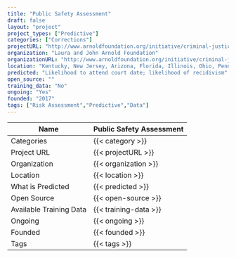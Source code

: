 ```yaml
---
title: "Public Safety Assessment"
draft: false
layout: "project"
project_types: ["Predictive"]
categories: ["Corrections"]
projectURL: "http://www.arnoldfoundation.org/initiative/criminal-justice/crime-prevention/public-safety-assessment/"
organization: "Laura and John Arnold Foundation"
organizationURL: "http://www.arnoldfoundation.org/initiative/criminal-justice/pretrial-justice/"
location: "Kentucky, New Jersey, Arizona, Florida, Illinois, Ohio, Pennsylvania, Washington, Wisconsin, California, North Carolina"
predicted: "Likelihood to attend court date; likelihood of recidivism"
open_source: ""
training_data: "No"
ongoing: "Yes"
founded: "2017"
tags: ["Risk Assessment","Predictive","Data"]
---
```



Name                    |  Public Safety Assessment    
------------------------|----
Categories              | {{< category >}} 
Project URL             | {{< projectURL >}} 
Organization            | {{< organization >}} 
Location                | {{< location >}} 
What is Predicted       | {{< predicted >}} 
Open Source             | {{< open-source >}} 
Available Training Data | {{< training-data >}}
Ongoing                 | {{< ongoing >}} 
Founded                 | {{< founded >}} 
Tags                    | {{< tags >}} 
